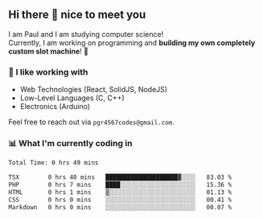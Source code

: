 ## Hi there 👋 nice to meet you

I am Paul and I am studying computer science!  
Currently, I am working on programming and **building my own completely custom slot machine**! 🎰

### 🔭 I like working with
- Web Technologies (React, SolidJS, NodeJS)
- Low-Level Languages (C, C++)
- Electronics (Arduino)

Feel free to reach out via `pgr4567codes@gmail.com`.

### 📊 What I'm currently coding in
<!--START_SECTION:waka-->

```txt
Total Time: 0 hrs 49 mins

TSX        0 hrs 40 mins   ████████████████████▓░░░░   83.03 %
PHP        0 hrs 7 mins    ████░░░░░░░░░░░░░░░░░░░░░   15.36 %
HTML       0 hrs 1 mins    ▒░░░░░░░░░░░░░░░░░░░░░░░░   01.13 %
CSS        0 hrs 0 mins    ░░░░░░░░░░░░░░░░░░░░░░░░░   00.41 %
Markdown   0 hrs 0 mins    ░░░░░░░░░░░░░░░░░░░░░░░░░   00.07 %
```

<!--END_SECTION:waka-->
